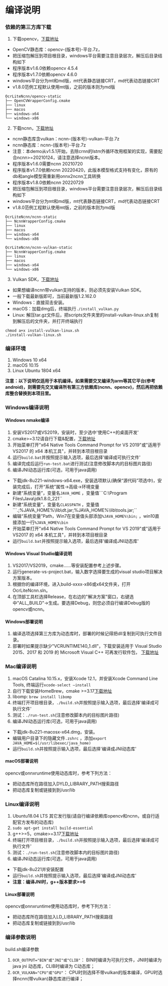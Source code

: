 # 编译说明

### 依赖的第三方库下载

1. 下载opencv，[下载地址](https://github.com/RapidAI/OpenCVBuilder/releases)

* OpenCV静态库：opencv-(版本号)-平台.7z，
* 把压缩包解压到项目根目录，windows平台需要注意目录层次，解压后目录结构如下
* 程序版本v1.6.0依赖opencv 4.5.4
* 程序版本v1.7.0依赖opencv 4.6.0
* windows平台分为mt和md版，mt代表静态链接CRT，md代表动态链接CRT
* v1.8.0范例工程默认使用mt版，之前的版本则为md版
```
OcrLiteNcnn/opencv-static
├── OpenCVWrapperConfig.cmake
├── linux
├── macos
├── windows-x64
└── windows-x86
```

2. 下载ncnn，[下载地址](https://github.com/benjaminwan/NcnnBuilder/releases)

* ncnn静态库含vulkan：ncnn-(版本号)-vulkan-平台.7z
* ncnn静态库：ncnn-(版本号)-平台.7z
* 注意：本demo从v1.5.1开始，去除crnn的lstm外循环改用框架的实现，需要配合ncnn>=20210124，请注意选择ncnn版本。
* 程序版本v1.6.0需要ncnn 20210720
* 程序版本v1.7.0依赖ncnn 20220420，此版本模型格式支持有变化，原有的db和angle模型需重新用onnx2ncnn工具转换
* 程序版本v1.8.0依赖ncnn 20220729
* 把压缩包解压到项目根目录，windows平台需要注意目录层次，解压后目录结构如下
* windows平台分为mt和md版，mt代表静态链接CRT，md代表动态链接CRT
* v1.8.0范例工程默认使用mt版，之前的版本则为md版
```
OcrLiteNcnn/ncnn-static
├── NcnnWrapperConfig.cmake
├── linux
├── macos
├── windows-x64
└── windows-x86

OcrLiteNcnn/ncnn-vulkan-static
├── NcnnWrapperConfig.cmake
├── linux
├── macos
├── windows-x64
└── windows-x86
```

3. Vulkan SDK，[下载地址](https://vulkan.lunarg.com/sdk/home)

* 如果想编译ncnn带vulkan支持的版本，则必须先安装Vulkan SDK。
* 一般下载最新版即可，当前最新版1.2.162.0
* Windows：直接双击安装。
* macOS：加载dmg后，终端执行```./install_vulkan.py```
* Linux: 解压tar.gz文件后，把scripts文件夹里的install-vulkan-linux.sh复制到解压后的文件夹，并打开终端执行

```
chmod a+x install-vulkan-linux.sh
./install-vulkan-linux.sh
```

### 编译环境

1. Windows 10 x64
2. macOS 10.15
3. Linux Ubuntu 1804 x64

**注意：以下说明仅适用于本机编译。如果需要交叉编译为arm等其它平台(参考android)，则需要先交叉编译所有第三方依赖库(ncnn、opencv)，然后再把依赖库整合替换到本项目里。**

### Windows编译说明

#### Windows nmake编译

1. 安装VS2017或VS2019，安装时，至少选中'使用C++的桌面开发'
2. cmake>=3.12请自行下载&配置，[下载地址](https://cmake.org/download/)
3. 开始菜单打开"x64 Native Tools Command Prompt for VS 2019"或"适用于 VS2017 的 x64 本机工具"，并转到本项目根目录
4. 运行```build.bat```并按照提示输入选项，最后选择'编译成可执行文件'
5. 编译完成后运行```run-test.bat```进行测试(注意修改脚本内的目标图片路径)
6. 编译JNI动态运行库(可选，可用于java调用)

* 下载jdk-8u221-windows-x64.exe，安装选项默认(确保“源代码”项选中)，安装完成后，打开“系统”属性->高级->环境变量
* 新建“系统变量”，变量名```JAVA_HOME``` ，变量值```C:\Program Files\Java\jdk1.8.0_221``
* 新建“系统变量”，变量名```CLASSPATH``` ，变量值```.;%JAVA_HOME%\lib\dt.jar;%JAVA_HOME%\lib\tools.jar;``
* 编辑“系统变量”Path，Win7在变量值头部添加```%JAVA_HOME%\bin;``` ，win10直接添加一行```%JAVA_HOME%\bin```
* 开始菜单打开"x64 Native Tools Command Prompt for VS 2019"或"适用于 VS2017 的 x64 本机工具"，并转到本项目根目录
* 运行```build.bat```并按照提示输入选项，最后选择'编译成JNI动态库'

#### Windows Visual Studio编译说明

1. VS2017/VS2019，cmake……等安装配置参考上述步骤。
2. 运行generate-vs-project.bat，输入数字选择要生成的visual studio项目解决方案版本。
3. 根据你的编译环境，进入build-xxxx-x86或x64文件夹，打开OcrLiteNcnn.sln。
4. 在顶部工具栏选择Release，在右边的"解决方案"窗口，右键选中"ALL_BUILD"->生成。要选择Debug，则您必须自行编译Debug版的opencv或ncnn。

#### Windows部署说明

1. 编译选项选择第三方库为动态库时，部署的时候记得把dll复制到可执行文件目录。
2. 部署时如果提示缺少"VCRUNTIME140_1.dll"，下载安装适用于 Visual Studio 2015、2017 和 2019 的 Microsoft Visual C++ 可再发行软件包，
   [下载地址](https://support.microsoft.com/zh-cn/help/2977003/the-latest-supported-visual-c-downloads)

### Mac编译说明

1. macOS Catalina 10.15.x，安装Xcode 12.1，并安装Xcode Command Line Tools, 终端运行```xcode-select –install```
2. 自行下载安装HomeBrew，cmake >=3.17[下载地址](https://cmake.org/download/)
3. libomp: ```brew install libomp```
4. 终端打开项目根目录，```./build.sh```并按照提示输入选项，最后选择'编译成可执行文件'
5. 测试：```./run-test.sh```(注意修改脚本内的目标图片路径)
6. 编译JNI动态运行库(可选，可用于java调用)

* 下载jdk-8u221-macosx-x64.dmg，安装。
* 编辑用户目录下的隐藏文件```.zshrc``` ，添加```export JAVA_HOME=$(/usr/libexec/java_home)```
* 运行```build.sh```并按照提示输入选项，最后选择'编译成JNI动态库'

#### macOS部署说明

opencv或onnxruntime使用动态库时，参考下列方法：

* 把动态库所在路径加入DYLD_LIBRARY_PATH搜索路径
* 把动态库复制或链接到到/usr/lib

### Linux编译说明

1. Ubuntu18.04 LTS 其它发行版(请自行编译依赖库opencv和ncnn，或自行适配官方发布的动态库)
2. ```sudo apt-get install build-essential```
3. g++>=5，cmake>=3.17[下载地址](https://cmake.org/download/)
4. 终端打开项目根目录，```./build.sh```并按照提示输入选项，最后选择'编译成可执行文件'
5. 测试：```./run-test.sh```(注意修改脚本内的目标图片路径)
6. 编译JNI动态运行库(可选，可用于java调用)

* 下载jdk-8u221并安装配置
* 运行```build.sh```并按照提示输入选项，最后选择'编译成JNI动态库'
* **注意：编译JNI时，g++版本要求>=6**

#### Linux部署说明

opencv或onnxruntime使用动态库时，参考下列方法：

* 把动态库所在路径加入LD_LIBRARY_PATH搜索路径
* 把动态库复制或链接到到/usr/lib

### 编译参数说明

build.sh编译参数

1. ```OCR_OUTPUT="BIN"或"JNI"或"CLIB"```： BIN时编译为可执行文件，JNI时编译为java jni 动态库，CLIB时编译为 C动态库；
2. ```OCR_VULKAN="CPU"或"GPU"```： CPU时则选择不带vulkan的版本编译，GPU时选择ncnn(带vulkan)静态库进行编译；